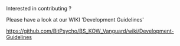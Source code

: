 Interested in contributing ?

Please have a look at our WIKI 'Development Guidelines'

https://github.com/BitPsycho/BS_KOW_Vanguard/wiki/Development-Guidelines
